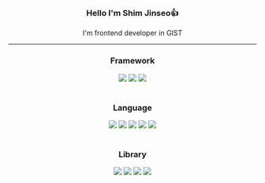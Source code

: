 <div align="center">
  <h3>Hello I'm Shim Jinseo👍</h3>
  <p>I'm frontend developer in GIST</p>
  <hr/>
</div>


<h3 align="center">Framework</h3>
<div align="center">
  <img src="https://img.shields.io/badge/react-20232a.svg?style=for-the-badge&logo=react&logoColor=61DAFB" />
  <img src="https://img.shields.io/badge/next-20232a.svg?style=for-the-badge&logo=nextdotjs&logoColor=white" />
  <img src="https://img.shields.io/badge/electron-47848F?style=for-the-badge&logo=electron&logoColor=white" />
</div>

<br>

<h3 align="center">Language</h3>
<div align="center">
  <img src="https://img.shields.io/badge/html5-E34F26?style=flat-square&logo=html5&logoColor=white"/>
  <img src="https://img.shields.io/badge/javascript-F7DF1E?style=flat-square&logo=javascript&logoColor=white"/>
  <img src="https://img.shields.io/badge/typescript-3178C6.svg?style=flat-square&logo=typescript&logoColor=white" />
  <img src="https://img.shields.io/badge/Python-3776AB?style=flat-square&logo=Python&logoColor=white"/>
  <img src="https://img.shields.io/badge/cplusplus-00599C?style=flat-square&logo=cplusplus&logoColor=white"/>
</div>

<br>

<h3 align="center">Library</h3>
<div align="center">
  <img src="https://img.shields.io/badge/tailwindcss-06B6D4?style=flat-square&logo=tailwindcss&logoColor=white"/>
  <img src="https://img.shields.io/badge/styledcomponents-DB7093?style=flat-square&logo=styledcomponents&logoColor=white"/>
  <img src="https://img.shields.io/badge/shadcnui-000000?style=flat-square&logo=shadcnui&logoColor=white"/>
  <img src="https://img.shields.io/badge/reactrouter-CA4245?style=flat-square&logo=reactrouter&logoColor=white"/>
</div>

<br>


<!--
<div align="center">
  <img src="https://github-readme-stats.vercel.app/api?username=SHIM-JINSEO&theme=tokyonight">
</div>
-->

<!--
**SHIM-JINSEO/SHIM-JINSEO** is a ✨ _special_ ✨ repository because its `README.md` (this file) appears on your GitHub profile.

Here are some ideas to get you started:

- 🔭 I’m currently working on ...
- 🌱 I’m currently learning ...
- 👯 I’m looking to collaborate on ...
- 🤔 I’m looking for help with ...
- 💬 Ask me about ...
- 📫 How to reach me: ...
- 😄 Pronouns: ...
- ⚡ Fun fact: ...
-->
